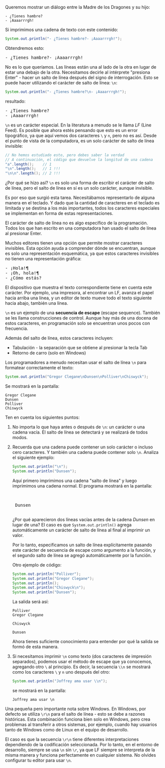 Queremos mostrar un diálogo entre la Madre de los Dragones y su hijo:

```text
- ¿Tienes hambre?
- ¡Aaaarrrgh!
```

Si imprimimos una cadena de texto con este contenido:

```java
System.out.println("- ¿Tienes hambre?- ¡Aaaarrrgh!");
```

Obtendremos esto:

<pre class='hexlet-basics-output'>
- ¿Tienes hambre?- ¡Aaaarrrgh!
</pre>

No es lo que queríamos. Las líneas están una al lado de la otra en lugar de estar una debajo de la otra. Necesitamos decirle al intérprete "presiona Enter" - hacer un salto de línea después del signo de interrogación. Esto se puede hacer utilizando el carácter de salto de línea: `\n`:

```java
System.out.println("- ¿Tienes hambre?\n- ¡Aaaarrrgh!");
```

resultado:

<pre class='hexlet-basics-output'>
- ¿Tienes hambre?
- ¡Aaaarrrgh!
</pre>

`\n` es un carácter especial. En la literatura a menudo se le llama *LF* (Line Feed). Es posible que ahora estés pensando que esto es un error tipográfico, ya que aquí vemos dos caracteres `\` y `n`, pero no es así. Desde el punto de vista de la computadora, es un solo carácter de salto de línea invisible:

```java
// No hemos estudiado esto, pero debes saber la verdad
// A continuación, el código que devuelve la longitud de una cadena
"a".length();    // 1
"\n".length();   // 1 !!!
"\n\n".length(); // 2 !!!
```

¿Por qué se hizo así? `\n` es solo una forma de escribir el carácter de salto de línea, pero el salto de línea en sí es un solo carácter, aunque invisible.

Es por eso que surgió esta tarea. Necesitábamos representarlo de alguna manera en el teclado. Y dado que la cantidad de caracteres en el teclado es limitada y se destina a los más importantes, todos los caracteres especiales se implementan en forma de estas representaciones.

El carácter de salto de línea no es algo específico de la programación. Todos los que han escrito en una computadora han usado el salto de línea al presionar Enter.

Muchos editores tienen una opción que permite mostrar caracteres invisibles. Esta opción ayuda a comprender dónde se encuentran, aunque es solo una representación esquemática, ya que estos caracteres invisibles no tienen una representación gráfica:

<pre class='hexlet-basics-output'>
- ¡Hola!¶
- ¡Oh, hola!¶
- ¿Cómo estás?
</pre>

El dispositivo que muestra el texto correspondiente tiene en cuenta este carácter. Por ejemplo, una impresora, al encontrar un LF, avanza el papel hacia arriba una línea, y un editor de texto mueve todo el texto siguiente hacia abajo, también una línea.

`\n` es un ejemplo de una **secuencia de escape** (escape sequence). También se les llama construcciones de control. Aunque hay más de una docena de estos caracteres, en programación solo se encuentran unos pocos con frecuencia.

Además del salto de línea, estos caracteres incluyen:

* Tabulación - la separación que se obtiene al presionar la tecla Tab
* Retorno de carro (solo en Windows)

Los programadores a menudo necesitan usar el salto de línea `\n` para formatear correctamente el texto:

```java
System.out.println("Gregor Clegane\nDunsen\nPolliver\nChiswyck");
```

Se mostrará en la pantalla:

```text
Gregor Clegane
Dunsen
Polliver
Chiswyck
```

Ten en cuenta los siguientes puntos:

1. No importa lo que haya antes o después de `\n`: un carácter o una cadena vacía. El salto de línea se detectará y se realizará de todos modos.

2. Recuerda que una cadena puede contener un solo carácter o incluso cero caracteres. Y también una cadena puede contener solo `\n`. Analiza el siguiente ejemplo:

    ```java
    System.out.println("\n");
    System.out.println("Dunsen");
    ```

    Aquí primero imprimimos una cadena "salto de línea" y luego imprimimos una cadena normal. El programa mostrará en la pantalla:

    <pre class='hexlet-basics-output'>
    <br>
    Dunsen
    </pre>

    ¿Por qué aparecieron dos líneas vacías antes de la cadena *Dunsen* en lugar de una? El caso es que `System.out.println()` agrega automáticamente un carácter de salto de línea al final al imprimir un valor.

    Por lo tanto, especificamos un salto de línea explícitamente pasando este carácter de secuencia de escape como argumento a la función, y el segundo salto de línea se agregó automáticamente por la función.

    Otro ejemplo de código:

    ```java
    System.out.println("Polliver");
    System.out.println("Gregor Clegane");
    System.out.println();
    System.out.println("Chiswyck\n");
    System.out.println("Dunsen");
    ```

    La salida será así:

    ```text
    Polliver
    Gregor Clegane

    Chiswyck

    Dunsen
    ```

    Ahora tienes suficiente conocimiento para entender por qué la salida se formó de esta manera.

3. Si necesitamos imprimir `\n` como texto (dos caracteres de impresión separados), podemos usar el método de escape que ya conocemos, agregando otro `\` al principio. Es decir, la secuencia `\\n` se mostrará como los caracteres `\` y `n` uno después del otro:

    ```java
    System.out.println("Joffrey ama usar \\n");
    ```

    se mostrará en la pantalla:

    ```text
    Joffrey ama usar \n
    ```

Una pequeña pero importante nota sobre Windows. En Windows, por defecto se utiliza `\r\n` para el salto de línea - esto se debe a razones históricas. Esta combinación funciona bien solo en Windows, pero crea problemas al transferir a otros sistemas, por ejemplo, cuando hay usuarios tanto de Windows como de Linux en el equipo de desarrollo.

El caso es que la secuencia `\r\n` tiene diferentes interpretaciones dependiendo de la codificación seleccionada. Por lo tanto, en el entorno de desarrollo, siempre se usa `\n` sin `\r`, ya que LF siempre se interpreta de la misma manera y funciona perfectamente en cualquier sistema. No olvides configurar tu editor para usar `\n`.

